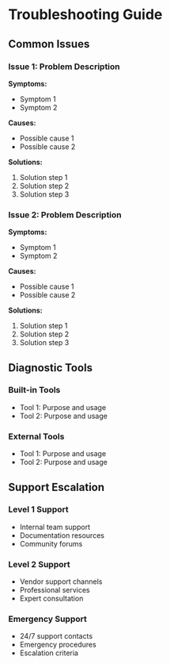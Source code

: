 # Troubleshooting Guide

## Common Issues

### Issue 1: Problem Description
**Symptoms:**
- Symptom 1
- Symptom 2

**Causes:**
- Possible cause 1
- Possible cause 2

**Solutions:**
1. Solution step 1
2. Solution step 2
3. Solution step 3

### Issue 2: Problem Description
**Symptoms:**
- Symptom 1
- Symptom 2

**Causes:**
- Possible cause 1
- Possible cause 2

**Solutions:**
1. Solution step 1
2. Solution step 2
3. Solution step 3

## Diagnostic Tools

### Built-in Tools
- Tool 1: Purpose and usage
- Tool 2: Purpose and usage

### External Tools
- Tool 1: Purpose and usage
- Tool 2: Purpose and usage

## Support Escalation

### Level 1 Support
- Internal team support
- Documentation resources
- Community forums

### Level 2 Support
- Vendor support channels
- Professional services
- Expert consultation

### Emergency Support
- 24/7 support contacts
- Emergency procedures
- Escalation criteria